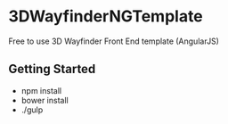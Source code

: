 # 3DWayfinderNGTemplate
Free to use 3D Wayfinder Front End template (AngularJS)

## Getting Started

* npm install
* bower install
* ./gulp


